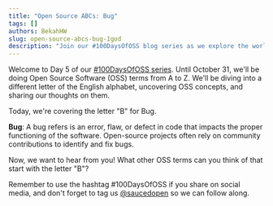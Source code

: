 ```yaml
---
title: "Open Source ABCs: Bug"
tags: []
authors: BekahHW
slug: open-source-abcs-bug-1god
description: "Join our #100DaysOfOSS blog series as we explore the world of Open Source Software (OSS) from A to Z! Every week, we'll discuss two new letters of the English alphabet. Share your thoughts, ideas, and favorite OSS projects for each letter. Let's celebrate the power of open source together! "
---
```


Welcome to Day 5 of our [#100DaysOfOSS series](https://dev.to/opensauced/100daysofoss-growing-skills-and-real-world-experience-3o5k). Until October 31, we'll be doing  Open Source Software (OSS) terms from A to Z. We'll be diving into a different letter of the English alphabet, uncovering OSS concepts, and sharing our thoughts on them.

Today, we're covering the letter "B" for Bug. 

**Bug**: A bug refers is an error, flaw, or defect in code that impacts the proper functioning of the software. Open-source projects often rely on community contributions to identify and fix bugs.

Now, we want to hear from you! What other OSS terms can you think of that start with the letter "B"? 

Remember to use the hashtag #100DaysOfOSS if you share on social media, and don't forget to tag us [@saucedopen](https://twitter.com/saucedopen) so we can follow along.
